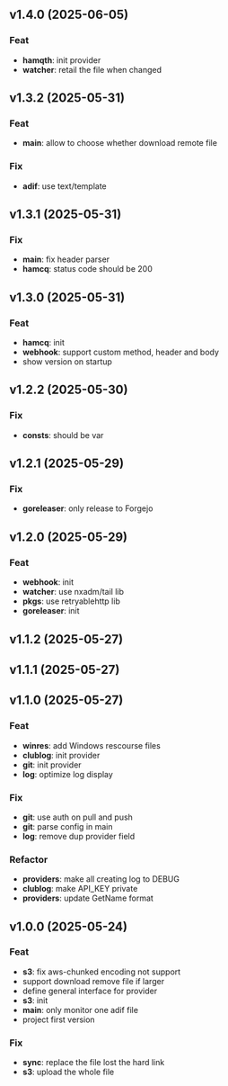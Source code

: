 ## v1.4.0 (2025-06-05)

### Feat

- **hamqth**: init provider
- **watcher**: retail the file when changed

## v1.3.2 (2025-05-31)

### Feat

- **main**: allow to choose whether download remote file

### Fix

- **adif**: use text/template

## v1.3.1 (2025-05-31)

### Fix

- **main**: fix header parser
- **hamcq**: status code should be 200

## v1.3.0 (2025-05-31)

### Feat

- **hamcq**: init
- **webhook**: support custom method, header and body
- show version on startup

## v1.2.2 (2025-05-30)

### Fix

- **consts**: should be var

## v1.2.1 (2025-05-29)

### Fix

- **goreleaser**: only release to Forgejo

## v1.2.0 (2025-05-29)

### Feat

- **webhook**: init
- **watcher**: use nxadm/tail lib
- **pkgs**: use retryablehttp lib
- **goreleaser**: init

## v1.1.2 (2025-05-27)

## v1.1.1 (2025-05-27)

## v1.1.0 (2025-05-27)

### Feat

- **winres**: add Windows rescourse files
- **clublog**: init provider
- **git**: init provider
- **log**: optimize log display

### Fix

- **git**: use auth on pull and push
- **git**: parse config in main
- **log**: remove dup provider field

### Refactor

- **providers**: make all creating log to DEBUG
- **clublog**: make API_KEY private
- **providers**: update GetName format

## v1.0.0 (2025-05-24)

### Feat

- **s3**: fix aws-chunked encoding not support
- support download remove file if larger
- define general interface for provider
- **s3**: init
- **main**: only monitor one adif file
- project first version

### Fix

- **sync**: replace the file lost the hard link
- **s3**: upload the whole file
